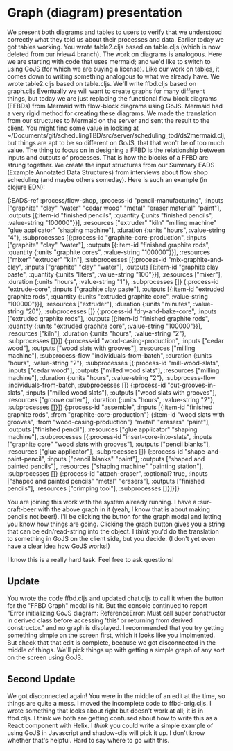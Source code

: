 # Graph (diagram) presentation

We present both diagrams and tables to users to verify that we understood correctly what they told us about their processes and data.
Earlier today we got tables working.
You wrote table2.cljs based on table.cljs (which is now deleted from our iview4 branch).
The work on diagrams is analogous. Here we are starting with code that uses mermaid; and we'd like to switch to using GoJS (for which we are buying a license).
Like our work on tables, it comes down to writing something analogous to what we already have.
We wrote table2.cljs based on table.cljs. We'll write ffbd.cljs based on graph.cljs
Eventually we will want to create graphs for many different things, but today we are just replacing the functional flow block diagrams (FFBDs) from Mermaid with flow-block diagrams using GoJS.
Mermaid had a very rigid method for creating these diagrams. We made the translation from our structures to Mermaid on the server and sent the result to the client.
You might find some value in looking at ~/Documents/git/schedulingTBD/src/server/scheduling_tbd/ds2mermaid.clj, but things are apt to be so different on GoJS, that that won't be of too much value.
The thing to focus on in designing a FFBD is the relationship between inputs and outputs of processes. That is how the blocks of a FFBD are strung together.
We create the input structures from our Summary EADS (Example Annotated Data Structures) from interviews about flow shop scheduling (and maybe others someday).
Here is such an example (in clojure EDN):

{:EADS-ref :process/flow-shop,
   :process-id "pencil-manufacturing",
   :inputs ["graphite" "clay" "water" "cedar wood" "metal" "eraser material" "paint"],
   :outputs [{:item-id "finished pencils", :quantity {:units "finished pencils", :value-string "100000"}}],
   :resources ["extruder" "kiln" "milling machine" "glue applicator" "shaping machine"],
   :duration {:units "hours", :value-string "4"},
   :subprocesses
   [{:process-id "graphite-core-production",
     :inputs ["graphite" "clay" "water"],
     :outputs [{:item-id "finished graphite rods", :quantity {:units "graphite cores", :value-string "100000"}}],
     :resources ["mixer" "extruder" "kiln"],
     :subprocesses
     [{:process-id "mix-graphite-and-clay",
       :inputs ["graphite" "clay" "water"],
       :outputs [{:item-id "graphite clay paste", :quantity {:units "liters", :value-string "100"}}],
       :resources ["mixer"],
       :duration {:units "hours", :value-string "1"},
       :subprocesses []}
      {:process-id "extrude-core",
       :inputs ["graphite clay paste"],
       :outputs [{:item-id "extruded graphite rods", :quantity {:units "extruded graphite core", :value-string "100000"}}],
       :resources ["extruder"],
       :duration {:units "minutes", :value-string "20"},
       :subprocesses []}
      {:process-id "dry-and-bake-core",
       :inputs ["extruded graphite rods"],
       :outputs [{:item-id "finished graphite rods", :quantity {:units "extruded graphite core", :value-string "100000"}}],
       :resources ["kiln"],
       :duration {:units "hours", :value-string "2"},
       :subprocesses []}]}
    {:process-id "wood-casing-production",
     :inputs ["cedar wood"],
     :outputs ["wood slats with grooves"],
     :resources ["milling machine"],
     :subprocess-flow "individuals-from-batch",
     :duration {:units "hours", :value-string "2"},
     :subprocesses
     [{:process-id "mill-wood-slats",
       :inputs ["cedar wood"],
       :outputs ["milled wood slats"],
       :resources ["milling machine"],
       :duration {:units "hours", :value-string "2"},
       :subprocess-flow :individuals-from-batch,
       :subprocesses []}
      {:process-id "cut-grooves-in-slats",
       :inputs ["milled wood slats"],
       :outputs ["wood slats with grooves"],
       :resources ["groove cutter"],
       :duration {:units "hours", :value-string "2"},
       :subprocesses []}]}
    {:process-id "assemble",
     :inputs
     [{:item-id "finished graphite rods", :from "graphite-core-production"}
      {:item-id "wood slats with grooves", :from "wood-casing-production"}
      "metal"
      "erasers"
      "paint"],
     :outputs ["finished pencil"],
     :resources ["glue applicator" "shaping machine"],
     :subprocesses
     [{:process-id "insert-core-into-slats",
       :inputs ["graphite core" "wood slats with grooves"],
       :outputs ["pencil blanks"],
       :resources ["glue applicator"],
       :subprocesses []}
      {:process-id "shape-and-paint-pencil",
       :inputs ["pencil blanks" "paint"],
       :outputs ["shaped and painted pencils"],
       :resources ["shaping machine" "painting station"],
       :subprocesses []}
      {:process-id "attach-eraser",
       :optional? true,
       :inputs ["shaped and painted pencils" "metal" "erasers"],
       :outputs ["finished pencils"],
       :resources ["crimping tool"],
       :subprocesses []}]}]}


You are joining this work with the system already running. I have a :sur-craft-beer with the above graph in it (yeah, I know that is about making pencils not beer!).
I'll be clicking the button for the graph modal and letting you know how things are going.
Clicking the graph button gives you a string that can be edn/read-string into the object.
I *think* you'd do the translation to something in GoJS on the client side, but you decide.  (I don't yet even have a clear idea how GoJS works!)

I know this is a really hard task. Feel free to ask questions!

## Update

You wrote the code ffbd.cljs and updated chat.cljs to call it when the button for the "FFBD Graph" modal is hit.
But the console continued to report "Error initializing GoJS diagram: ReferenceError: Must call super constructor in derived class before accessing 'this' or returning from derived constructor." and no graph is displayed.
I recommended that you try getting something simple on the screen first, which it looks like you implmented.
But check that that edit is complete, because we got disconnected in the middle of things.
We'll pick things up with getting a simple graph of any sort on the screen using GoJS.

## Second Update

We got disconnected again! You were in the middle of an edit at the time, so things are quite a mess. I moved the incomplete code to ffbd-orig.cljs.
I wrote something that looks about right but doesn't work at all; it is in ffbd.cljs.
I think we both are getting confused about how to write this as a React component with Helix.
I *think* you could write a simple example of using GoJS in Javascript and shadow-cljs will pick it up.
I don't know whether that's helpful. Hard to say where to go with this.
